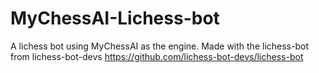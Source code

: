 # MyChessAI-Lichess-bot
 A lichess bot using MyChessAI as the engine.   Made with the lichess-bot from lichess-bot-devs https://github.com/lichess-bot-devs/lichess-bot
